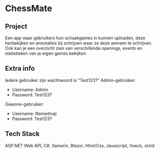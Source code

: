 # ChessMate

## Project
Een app waar gebruikers hun schaakgames in kunnen uploaden, deze herbekijken en annotaties bij schrijven waar ze deze wensen te schrijven. Ook kan je een overzicht zien van verschillende openings, events en statistieken van je eigen games bekijken.

## Extra info
Iedere gebruiker zijn wachtwoord is "Test123?"
Admin-gebruiker: 
- Username: Admin
- Password: Test123?

Gewone-gebruiker: 
- Username: Namednaji
- Password: Test123?

## Tech Stack
ASP.NET Web API, C#, Xamarin, Blazor, Html/Css, Javascript, VueJs, xUnit
